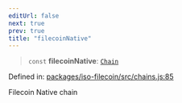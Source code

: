 ```yaml
---
editUrl: false
next: true
prev: true
title: "filecoinNative"
---
```


> `const` **filecoinNative**: [`Chain`](/api/iso-filecoin/types/interfaces/chain/)

Defined in: [packages/iso-filecoin/src/chains.js:85](https://github.com/hugomrdias/filecoin/blob/main/packages/iso-filecoin/src/chains.js#L85)

Filecoin Native chain
